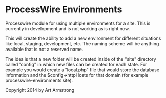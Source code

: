 ProcessWire Environments
===================

Processwire module for using multiple environments for a site. This is currently in development and is not working as is right now. 

This will create the ability to add a new environment for different situations like local, staging, development, etc. The naming scheme will be anything available that is not a reserved name.

The idea is that a new folder will be created inside of the "site" directory called "config" in which new files can be created for each state. For example you would create a "local.php" file that would store the database information and the $config->httpHosts for that domain (for example processwire-environments.site).


Copyright 2014 by Art Armstrong
